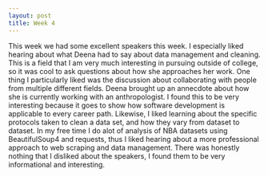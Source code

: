 ```yaml
---
layout: post
title: Week 4
---
```


This week we had some excellent speakers this week. I especially liked hearing about what Deena had to say about data management and cleaning. This is a field that I am very much interesting in pursuing outside of college, so it was cool to ask questions about how she approaches her work. One thing I particularly liked was the discussion about collaborating with people from multiple different fields. Deena brought up an annecdote about how she is currently working with an anthropologist. I found this to be very interesting because it goes to show how software development is applicable to every career path. Likewise, I liked learning about the specific protocols taken to clean a data set, and how they vary from dataset to dataset. In my free time I do alot of analysis of NBA datasets using BeautifulSoup4 and requests, thus I liked hearing about a more professional approach to web scraping and data management. There was honestly nothing that I disliked about the speakers, I found them to be very informational and interesting. 